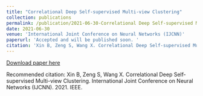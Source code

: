 ```yaml
---
title: "Correlational Deep Self-supervised Multi-view Clustering"
collection: publications
permalink: /publication/2021-06-30-Correlational Deep Self-supervised Multi-view Clustering
date: 2021-06-30
venue: 'International Joint Conference on Neural Networks (IJCNN)'
paperurl: 'Accepted and will be published soon. '
citation: 'Xin B, Zeng S, Wang X. Correlational Deep Self-supervised Multi-view Clustering. International Joint Conference on Neural Networks (IJCNN). 2021. IEEE.'
---
```


<a href='Accepted and will be published soon. '>Download paper here</a>

Recommended citation: Xin B, Zeng S, Wang X. Correlational Deep Self-supervised Multi-view Clustering. International Joint Conference on Neural Networks (IJCNN). 2021. IEEE.
